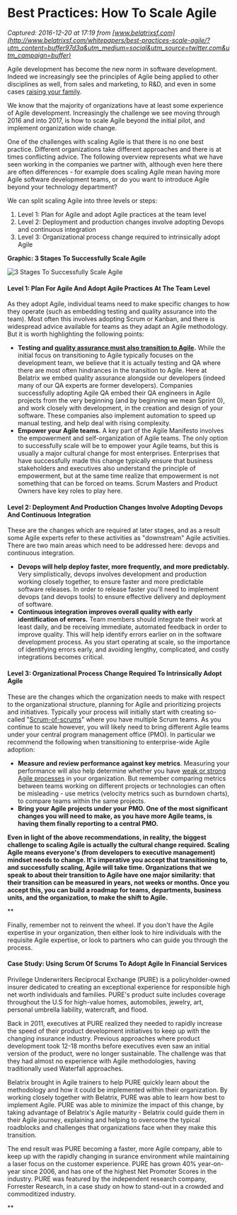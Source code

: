 # Best Practices: How To Scale Agile

_Captured: 2016-12-20 at 17:19 from [www.belatrixsf.com](http://www.belatrixsf.com/whitepapers/best-practices-scale-agile/?utm_content=buffer97d3a&utm_medium=social&utm_source=twitter.com&utm_campaign=buffer)_

Agile development has become the new norm in software development. Indeed we increasingly see the principles of Agile being applied to other disciplines as well, from sales and marketing, to R&D, and even in some cases [raising your family](https://www.ted.com/talks/bruce_feiler_agile_programming_for_your_family?language=en).

We know that the majority of organizations have at least some experience of Agile development. Increasingly the challenge we see moving through 2016 and into 2017, is how to scale Agile beyond the initial pilot, and implement organization wide change.

One of the challenges with scaling Agile is that there is no one best practice. Different organizations take different approaches and there is at times conflicting advice. The following overview represents what we have seen working in the companies we partner with, although even here there are often differences - for example does scaling Agile mean having more Agile software development teams, or do you want to introduce Agile beyond your technology department?

We can split scaling Agile into three levels or steps:

  1. Level 1: Plan for Agile and adopt Agile practices at the team level
  2. Level 2: Deployment and production changes involve adopting Devops and continuous integration
  3. Level 3: Organizational process change required to intrinsically adopt Agile

**Graphic: 3 Stages To Successfully Scale Agile**

![3 Stages To Successfully Scale Agile](http://www.belatrixsf.com/images/whitepaper_Best_Practices_How_To_Scale_Agile_grafico-01.png)

#### Level 1: Plan For Agile And Adopt Agile Practices At The Team Level

As they adopt Agile, individual teams need to make specific changes to how they operate (such as embedding testing and quality assurance into the team). Most often this involves adopting Scrum or Kanban, and there is widespread advice available for teams as they adapt an Agile methodology. But it is worth highlighting the following points:

  * **Testing and [quality assurance must also transition to Agile](https://www.linkedin.com/pulse/stop-treating-testing-afterthought-alex-robbio).** While the initial focus on transitioning to Agile typically focuses on the development team, we believe that it is actually testing and QA where there are most often hindrances in the transition to Agile. Here at Belatrix we embed quality assurance alongside our developers (indeed many of our QA experts are former developers). Companies successfully adopting Agile QA embed their QA engineers in Agile projects from the very beginning (and by beginning we mean Sprint 0), and work closely with development, in the creation and design of your software. These companies also implement automation to speed up manual testing, and help deal with rising complexity.
  * **Empower your Agile teams.** A key part of the Agile Manifesto involves the empowerment and self-organization of Agile teams. The only option to successfully scale will be to empower your Agile teams, but this is usually a major cultural change for most enterprises. Enterprises that have successfully made this change typically ensure that business stakeholders and executives also understand the principle of empowerment, but at the same time realize that empowerment is not something that can be forced on teams. Scrum Masters and Product Owners have key roles to play here.

#### Level 2: Deployment And Production Changes Involve Adopting Devops And Continuous Integration

These are the changes which are required at later stages, and as a result some Agile experts refer to these activities as "downstream" Agile activities. There are two main areas which need to be addressed here: devops and continuous integration.

  * **Devops will help deploy faster, more frequently, and more predictably.** Very simplistically, devops involves development and production working closely together, to ensure faster and more predictable software releases. In order to release faster you'll need to implement devops (and devops tools) to ensure effective delivery and deployment of software.
  * **Continuous integration improves overall quality with early identification of errors.** Team members should integrate their work at least daily, and be receiving immediate, automated feedback in order to improve quality. This will help identify errors earlier on in the software development process. As you start operating at scale, so the importance of identifying errors early, and avoiding lengthy, complicated, and costly integrations becomes critical.

#### Level 3: Organizational Process Change Required To Intrinsically Adopt Agile

These are the changes which the organization needs to make with respect to the organizational structure, planning for Agile and prioritizing projects and initiatives. Typically your process will initially start with creating so-called "[Scrum-of-scrums](http://www.belatrixsf.com/webinars/using-scrum-hardware-development/)" where you have multiple Scrum teams. As you continue to scale however, you will likely need to bring different Agile teams under your central program management office (PMO). In particular we recommend the following when transitioning to enterprise-wide Agile adoption:

  * **Measure and review performance against key metrics**. Measuring your performance will also help determine whether you have [weak or strong Agile processes](http://www.belatrixsf.com/whitepapers/how-balanced-are-your-agile-processes/) in your organization. But remember comparing metrics between teams working on different projects or technologies can often be misleading - use metrics (velocity metrics such as burndown charts), to compare teams within the same projects.
  * **Bring your Agile projects under your PMO. One of the most significant changes you will need to make, as you have more Agile teams, is having them finally reporting to a central PMO.**

**Even in light of the above recommendations, in reality, the biggest challenge to scaling Agile is actually the cultural change required. Scaling Agile means everyone's (from developers to executive management) mindset needs to change. It's imperative you accept that transitioning to, and successfully scaling, Agile will take time. Organizations that we speak to about their transition to Agile have one major similarity: that their transition can be measured in years, not weeks or months. Once you accept this, you can build a roadmap for teams, departments, business units, and the organization, to make the shift to Agile.**

**

Finally, remember not to reinvent the wheel. If you don't have the Agile expertise in your organization, then either look to hire individuals with the requisite Agile expertise, or look to partners who can guide you through the process.

#### Case Study: Using Scrum Of Scrums To Adopt Agile In Financial Services

Privilege Underwriters Reciprocal Exchange (PURE) is a policyholder-owned insurer dedicated to creating an exceptional experience for responsible high net worth individuals and families. PURE's product suite includes coverage throughout the U.S for high-value homes, automobiles, jewelry, art, personal umbrella liability, watercraft, and flood.

Back in 2011, executives at PURE realized they needed to rapidly increase the speed of their product development initiatives to keep up with the changing insurance industry. Previous approaches where product development took 12-18 months before executives even saw an initial version of the product, were no longer sustainable. The challenge was that they had almost no experience with Agile methodologies, having traditionally used Waterfall approaches.

Belatrix brought in Agile trainers to help PURE quickly learn about the methodology and how it could be implemented within their organization. By working closely together with Belatrix, PURE was able to learn how best to implement Agile. PURE was able to minimize the impact of this change, by taking advantage of Belatrix's Agile maturity - Belatrix could guide them in their Agile journey, explaining and helping to overcome the typical roadblocks and challenges that organizations face when they make this transition.

The end result was PURE becoming a faster, more Agile company, able to keep up with the rapidly changing in surance environment while maintaining a laser focus on the customer experience. PURE has grown 40% year-on-year since 2006, and has one of the highest Net Promoter Scores in the industry. PURE was featured by the independent research company, Forrester Research, in a case study on how to stand-out in a crowded and commoditized industry.

**
